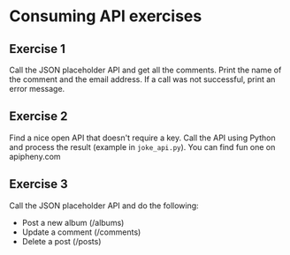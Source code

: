 # Consuming API exercises

## Exercise 1
Call the JSON placeholder API and get all the comments. Print the name of the comment and the email address.
If a call was not successful, print an error message.

## Exercise 2
Find a nice open API that doesn't require a key. Call the API using Python and process the result (example in `joke_api.py`). You can find fun one on apipheny.com

## Exercise 3
Call the JSON placeholder API and do the following:
- Post a new album (/albums)
- Update a comment (/comments)
- Delete a post (/posts)